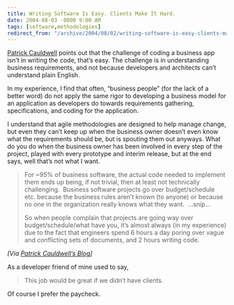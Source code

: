 ```yaml
---
title: Writing Software Is Easy. Clients Make It Hard.
date: 2004-08-03 -0800 9:00 AM
tags: [software,methodologies]
redirect_from: "/archive/2004/08/02/writing-software-is-easy-clients-make-it-hard.aspx/"
---
```


[Patrick Cauldwell](http://www.cauldwell.net/patrick/blog/) points out
that the challenge of coding a business app isn’t in writing the code,
that’s easy. The challenge is in understanding business requirements,
and not because developers and architects can’t understand plain
English.

In my experience, I find that often, “business people” (for the lack of
a better word) do not apply the same rigor to developing a business
model for an application as developers do towards requirements
gathering, specifications, and coding for the application.

I understand that agile methodologies are designed to help manage
change, but even they can’t keep up when the business owner doesn’t even
know what the requirements should be, but is spouting them out anyways.
What do you do when the business owner has been involved in every step
of the project, played with every prototype and interim release, but at
the end says, well that’s not what I want.

> For ~95% of business software, the actual code needed to implement
> them ends up being, if not trivial, then at least not technically
> challenging.  Business software projects go over budget/schedule etc.
> because the business rules aren’t known (to anyone) or because no one
> in the organization really knows what they want.  ...snip...
>
> So when people complain that projects are going way over
> budget/schedule/what have you, it’s almost always (in my experience)
> due to the fact that engineers spend 6 hours a day poring over vague
> and conflicting sets of documents, and 2 hours writing code.

*[Via [Patrick Cauldwell’s
Blog](http://www.cauldwell.net/patrick/blog/PermaLink,guid,69fcfdb9-bc46-4497-9c0d-a5de50663b76.aspx)]*

As a developer friend of mine used to say,

> This job would be great if we didn’t have clients.

Of course I prefer the paycheck.

